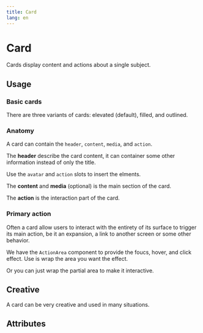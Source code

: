 ```yaml
---
title: Card
lang: en
---
```


<script setup lang="ts">
  import props from "../../../example/card/description/en-props.ts";
</script>

# Card

Cards display content and actions about a single subject.

## Usage

### Basic cards

There are three variants of cards: elevated (default), filled, and outlined.

<demo src="../../../example/card/basic.vue" />

### Anatomy

A card can contain the `header`, `content`, `media`, and `action`.

<demo src="../../../example/card/anatomy-1.vue" />

The **header** describe the card content, it can container some other information instead of only the title.

Use the `avatar` and `action` slots to insert the elments.

<demo src="../../../example/card/anatomy-2.vue" />

The **content** and **media** (optional) is the main section of the card.

The **action** is the interaction part of the card.

### Primary action

Often a card allow users to interact with the entirety of its surface to trigger its main action, be it an expansion, a link to another screen or some other behavior.

We have the `ActionArea` component to provide the foucs, hover, and click effect. Use is wrap the area you want the effect.

<demo src="../../../example/card/action.vue" />

Or you can just wrap the partial area to make it interactive.

<demo src="../../../example/card/action-partial.vue" />

## Creative

A card can be very creative and used in many situations.

<demo src="../../../example/card/creative.vue" />

## Attributes

<data-table type="props" lang="en" :data="props" />
